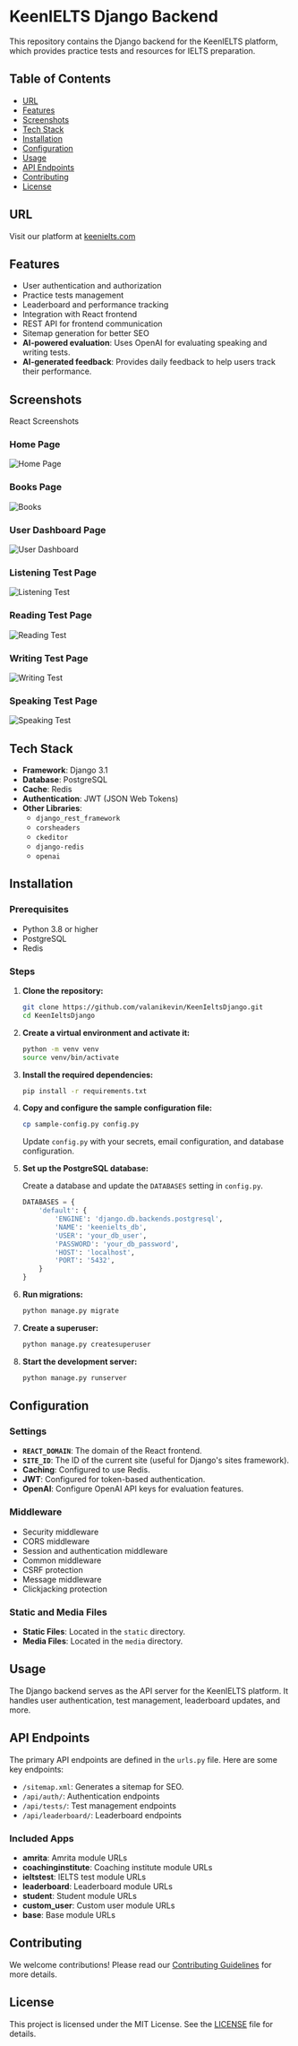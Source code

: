 # KeenIELTS Django Backend

This repository contains the Django backend for the KeenIELTS platform, which provides practice tests and resources for IELTS preparation.

## Table of Contents

- [URL](#url)
- [Features](#features)
- [Screenshots](#screenshots)
- [Tech Stack](#tech-stack)
- [Installation](#installation)
- [Configuration](#configuration)
- [Usage](#usage)
- [API Endpoints](#api-endpoints)
- [Contributing](#contributing)
- [License](#license)

## URL

Visit our platform at [keenielts.com](https://keenielts.com)

## Features

- User authentication and authorization
- Practice tests management
- Leaderboard and performance tracking
- Integration with React frontend
- REST API for frontend communication
- Sitemap generation for better SEO
- **AI-powered evaluation**: Uses OpenAI for evaluating speaking and writing tests.
- **AI-generated feedback**: Provides daily feedback to help users track their performance.

## Screenshots
React Screenshots

### Home Page
![Home Page](https://raw.githubusercontent.com/valanikevin/KeenIeltsReact/main/src/assets/images/screenshots/Home.png)

### Books Page
![Books](https://raw.githubusercontent.com/valanikevin/KeenIeltsReact/main/src/assets/images/screenshots/Books.png)

### User Dashboard Page
![User Dashboard](https://raw.githubusercontent.com/valanikevin/KeenIeltsReact/main/src/assets/images/screenshots/Dashboard.png)

### Listening Test Page
![Listening Test](https://raw.githubusercontent.com/valanikevin/KeenIeltsReact/main/src/assets/images/screenshots/ListeningTest.png)

### Reading Test Page
![Reading Test](https://raw.githubusercontent.com/valanikevin/KeenIeltsReact/main/src/assets/images/screenshots/ReadingTest.png)

### Writing Test Page
![Writing Test](https://raw.githubusercontent.com/valanikevin/KeenIeltsReact/main/src/assets/images/screenshots/WritingTest.png)

### Speaking Test Page
![Speaking Test](https://raw.githubusercontent.com/valanikevin/KeenIeltsReact/main/src/assets/images/screenshots/SpeakingTest.png)


## Tech Stack

- **Framework**: Django 3.1
- **Database**: PostgreSQL
- **Cache**: Redis
- **Authentication**: JWT (JSON Web Tokens)
- **Other Libraries**: 
  - `django_rest_framework`
  - `corsheaders`
  - `ckeditor`
  - `django-redis`
  - `openai`

## Installation

### Prerequisites

- Python 3.8 or higher
- PostgreSQL
- Redis

### Steps

1. **Clone the repository:**

   ```bash
   git clone https://github.com/valanikevin/KeenIeltsDjango.git
   cd KeenIeltsDjango
   ```

2. **Create a virtual environment and activate it:**

   ```bash
   python -m venv venv
   source venv/bin/activate
   ```

3. **Install the required dependencies:**

   ```bash
   pip install -r requirements.txt
   ```

4. **Copy and configure the sample configuration file:**

   ```bash
   cp sample-config.py config.py
   ```

   Update `config.py` with your secrets, email configuration, and database configuration.

5. **Set up the PostgreSQL database:**

   Create a database and update the `DATABASES` setting in `config.py`.

   ```python
   DATABASES = {
       'default': {
           'ENGINE': 'django.db.backends.postgresql',
           'NAME': 'keenielts_db',
           'USER': 'your_db_user',
           'PASSWORD': 'your_db_password',
           'HOST': 'localhost',
           'PORT': '5432',
       }
   }
   ```

6. **Run migrations:**

   ```bash
   python manage.py migrate
   ```

7. **Create a superuser:**

   ```bash
   python manage.py createsuperuser
   ```

8. **Start the development server:**

   ```bash
   python manage.py runserver
   ```

## Configuration

### Settings

- **`REACT_DOMAIN`**: The domain of the React frontend.
- **`SITE_ID`**: The ID of the current site (useful for Django's sites framework).
- **Caching**: Configured to use Redis.
- **JWT**: Configured for token-based authentication.
- **OpenAI**: Configure OpenAI API keys for evaluation features.

### Middleware

- Security middleware
- CORS middleware
- Session and authentication middleware
- Common middleware
- CSRF protection
- Message middleware
- Clickjacking protection

### Static and Media Files

- **Static Files**: Located in the `static` directory.
- **Media Files**: Located in the `media` directory.

## Usage

The Django backend serves as the API server for the KeenIELTS platform. It handles user authentication, test management, leaderboard updates, and more.

## API Endpoints

The primary API endpoints are defined in the `urls.py` file. Here are some key endpoints:

- `/sitemap.xml`: Generates a sitemap for SEO.
- `/api/auth/`: Authentication endpoints
- `/api/tests/`: Test management endpoints
- `/api/leaderboard/`: Leaderboard endpoints

### Included Apps

- **amrita**: Amrita module URLs
- **coachinginstitute**: Coaching institute module URLs
- **ieltstest**: IELTS test module URLs
- **leaderboard**: Leaderboard module URLs
- **student**: Student module URLs
- **custom_user**: Custom user module URLs
- **base**: Base module URLs

## Contributing

We welcome contributions! Please read our [Contributing Guidelines](CONTRIBUTING.md) for more details.

## License

This project is licensed under the MIT License. See the [LICENSE](LICENSE) file for details.


